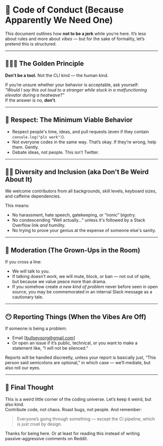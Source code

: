 # 📜 Code of Conduct (Because Apparently We Need One)

This document outlines how **not to be a jerk** while you’re here. It’s less about rules and more about *vibes* — but for the sake of formality, let’s pretend this is structured.

---

## 🧑‍🤝‍🧑 The Golden Principle

**Don't be a tool.** Not the CLI kind — the human kind.

If you’re unsure whether your behavior is acceptable, ask yourself:  
_"Would I say this out loud to a stranger while stuck in a malfunctioning elevator during a heatwave?"_  
If the answer is no, **don’t**.

---

## 💬 Respect: The Minimum Viable Behavior

- Respect people's time, ideas, and pull requests (even if they contain `console.log("pls work")`).
- Not everyone codes in the same way. That’s okay. If they’re wrong, help them. Gently.
- Debate ideas, not people. This isn't Twitter.

---

## 🧘‍♀️ Diversity and Inclusion (aka Don't Be Weird About It)

We welcome contributors from all backgrounds, skill levels, keyboard sizes, and caffeine dependencies.

This means:
- No harassment, hate speech, gatekeeping, or “ironic” bigotry.  
- No condescending “Well actually…” unless it's followed by a Stack Overflow link *and* humility.  
- No trying to prove your genius at the expense of someone else's sanity.

---

## 🧹 Moderation (The Grown-Ups in the Room)

If you cross a line:
- We will talk to you.
- If talking doesn’t work, we will mute, block, or ban — not out of spite, but because we value peace more than drama.
- If you somehow create *a new kind of problem* never before seen in open source, you may be commemorated in an internal Slack message as a cautionary tale.

---

## 😶 Reporting Things (When the Vibes Are Off)

If someone is being a problem:
- Email [bullseysorg@gmail.com]  
- Or open an issue if it’s public, technical, or you want to make a statement like, “I will not be silenced.”

Reports will be handled discreetly, unless your report is basically just, “This person said semicolons are optional,” in which case — we’ll mediate, but also roll our eyes.

---

## 🤡 Final Thought

This is a weird little corner of the coding universe. Let’s keep it weird, but also kind.  
Contribute code, not chaos. Roast bugs, not people. And remember:

> Everyone’s going through something — except the CI pipeline, which is just cruel by design.

Thanks for being here. Or at least for reading this instead of writing passive-aggressive comments on Reddit.
